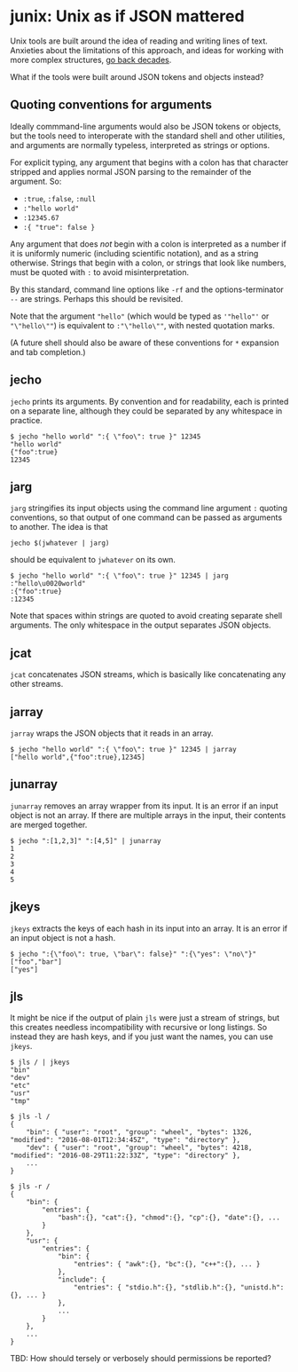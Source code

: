 junix: Unix as if JSON mattered
===============================

Unix tools are built around the idea of reading and writing lines of text.
Anxieties about the limitations of this approach, and ideas for working with
more complex structures, [go back decades](http://doc.cat-v.org/bell_labs/structural_regexps/).

What if the tools were built around JSON tokens and objects instead?

Quoting conventions for arguments
---------------------------------

Ideally commmand-line arguments would also be JSON tokens or objects, but
the tools need to interoperate with the standard shell and other utilities,
and arguments are normally typeless, interpreted as strings or options.

For explicit typing,
any argument that begins with a colon has that character stripped and
applies normal JSON parsing to the remainder of the argument. So:

 * `:true`, `:false`, `:null`
 * `:"hello world"`
 * `:12345.67`
 * `:{ "true": false }`

Any argument that does *not* begin with a colon is interpreted as a number
if it is uniformly numeric (including scientific notation), and as a string
otherwise.  Strings that begin with a colon, or strings that look like numbers,
must be quoted with `:` to avoid misinterpretation.

By this standard, command line options like `-rf` and the options-terminator `--`
are strings. Perhaps this should be revisited.

Note that the argument `"hello"` (which would be typed as `'"hello"'` or `"\"hello\""`)
is equivalent to `:"\"hello\""`, with nested quotation marks.

(A future shell should also be aware of these conventions for `*` expansion
and tab completion.)

jecho
-----

`jecho` prints its arguments. By convention and for readability, each is printed
on a separate line, although they could be separated by any whitespace in practice.

```
$ jecho "hello world" ":{ \"foo\": true }" 12345
"hello world"
{"foo":true}
12345
```

jarg
----

`jarg` stringifies its input objects using the command line argument `:` quoting conventions,
so that output of one command can be passed as arguments to another. The idea is that

    jecho $(jwhatever | jarg)

should be equivalent to `jwhatever` on its own.

```
$ jecho "hello world" ":{ \"foo\": true }" 12345 | jarg
:"hello\u0020world"
:{"foo":true}
:12345
```

Note that spaces within strings are quoted to avoid creating separate shell arguments.
The only whitespace in the output separates JSON objects.

jcat
----

`jcat` concatenates JSON streams, which is basically like concatenating any other streams.

jarray
------

`jarray` wraps the JSON objects that it reads in an array.

```
$ jecho "hello world" ":{ \"foo\": true }" 12345 | jarray
["hello world",{"foo":true},12345]
```

junarray
--------

`junarray` removes an array wrapper from its input. It is an error if an
input object is not an array. If there are multiple arrays in the input,
their contents are merged together.

```
$ jecho ":[1,2,3]" ":[4,5]" | junarray
1
2
3
4
5
```

jkeys
-----

`jkeys` extracts the keys of each hash in its input into an array. It is an error
if an input object is not a hash.

```
$ jecho ":{\"foo\": true, \"bar\": false}" ":{\"yes": \"no\"}"
["foo","bar"]
["yes"]
```

jls
---

It might be nice if the output of plain `jls` were just a stream of strings, but this
creates needless incompatibility with recursive or long listings. So instead they are hash keys, and
if you just want the names, you can use `jkeys`.

```
$ jls / | jkeys
"bin"
"dev"
"etc"
"usr"
"tmp"
```

```
$ jls -l /
{
	"bin": { "user": "root", "group": "wheel", "bytes": 1326, "modified": "2016-08-01T12:34:45Z", "type": "directory" },
	"dev": { "user": "root", "group": "wheel", "bytes": 4218, "modified": "2016-08-29T11:22:33Z", "type": "directory" },
	...
}
```

```
$ jls -r /
{
	"bin": {
		"entries": {
			"bash":{}, "cat":{}, "chmod":{}, "cp":{}, "date":{}, ...
		}
	},
	"usr": {
		"entries": {
			"bin": {
				"entries": { "awk":{}, "bc":{}, "c++":{}, ... }
			},
			"include": {
				"entries": { "stdio.h":{}, "stdlib.h":{}, "unistd.h":{}, ... }
			},
			...
		}
	},
	...
}
```

TBD: How should tersely or verbosely should permissions be reported?
